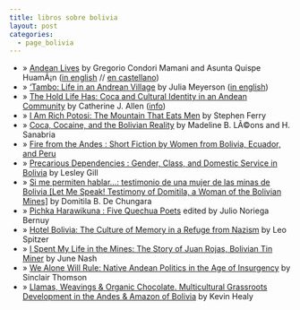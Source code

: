 ```yaml
---
title: libros sobre bolivia    
layout: post
categories:
  - page_bolivia
---
```

  * &#187; <u>Andean Lives</u> by Gregorio Condori Mamani and Asunta Quispe HuamÃ¡n (<a href=http://ist-socrates.berkeley.edu/~dolorier/Gregorio/greg.html>in english</a> // <a href=http://socrates.berkeley.edu/~dolorier/Gregorio/prefacio.html>en castellano</a>)
  * &#187; <u>&#8216;Tambo: Life in an Andrean Village</u> by Julia Meyerson (<a href=http://www.utexas.edu/utpress/excerpts/exmeytam.html>in english</a>)
  * &#187; <u>The Hold Life Has: Coca and Cultural Identity in an Andean Community</u> by Catherine J. Allen ([info][1])
  * &#187; <u>I Am Rich Potosi: The Mountain That Eats Men</u> by Stephen Ferry
  * &#187; <u>Coca, Cocaine, and the Bolivian Reality</u> by Madeline B. LÃ©ons and H. Sanabria
  * &#187; <u>Fire from the Andes : Short Fiction by Women from Bolivia, Ecuador, and Peru </u>
  * &#187; <u>Precarious Dependencies : Gender, Class, and Domestic Service in Bolivia</u> by Lesley Gill
  * &#187; <u>Si me permiten hablar&#8230;: testimonio de una mujer de las minas de Bolivia [Let Me Speak! Testimony of Domitila, a Woman of the Bolivian Mines]</u> by Domitila B. De Chungara
  * &#187; <u>Pichka Harawikuna : Five Quechua Poets</u> edited by Julio Noriega Bernuy
  * &#187; <u>Hotel Bolivia: The Culture of Memory in a Refuge from Nazism</u> by Leo Spitzer
  * &#187; <u>I Spent My Life in the Mines: The Story of Juan Rojas, Bolivian Tin Miner</u> by June Nash
  * &#187; <u>We Alone Will Rule: Native Andean Politics in the Age of Insurgency</u> by Sinclair Thomson
  * &#187; <u>Llamas, Weavings & Organic Chocolate. Multicultural Grassroots Development in the Andes & Amazon of Bolivia</u> by Kevin Healy

 [1]: http://www.sipress.si.edu/books/titles_books/1-58834-032-5.html